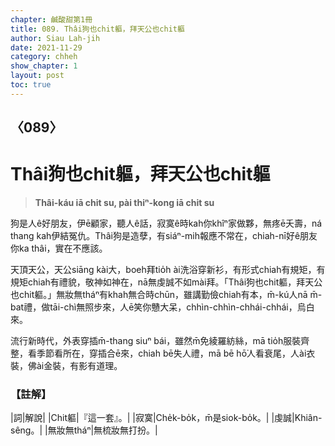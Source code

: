 ```yaml
---
chapter: 鹹酸甜第1冊
title: 089. Thâi狗也chit軀，拜天公也chit軀
author: Siau Lah-jih
date: 2021-11-29
category: chheh
show_chapter: 1
layout: post
toc: true
---
```

  
## 〈089〉
# Thâi狗也chit軀，拜天公也chit軀
>**Thâi-káu iā chit su, pài thiⁿ-kong iā chit su**
 
狗是人ê好朋友，伊ē顧家，聽人ê話，寂寞ê時kah你khîⁿ家做夥，無疼ē夭壽，ná thang kah伊結冤仇。Thâi狗是造孽，有siáⁿ-mih報應不常在，chiah-nī好ê朋友你ka thâi，實在不應該。

天頂天公，天公siāng kài大，boeh拜tio̍h ài洗浴穿新衫，有形式chiah有規矩，有規矩chiah有禮貌，敬神如神在，nā無虔誠不如mài拜。「Thâi狗也chit軀，拜天公也chit軀。」無妝無tháⁿ有khah無合時chūn，雖講勤儉chiah有本，m̄-kú人nā m̄-bat禮，做tāi-chì無照步來，人ē笑你戇大呆，chhìn-chhìn-chhái-chhái，烏白來。

流行新時代，外表穿插m̄-thang siuⁿ bái，雖然m̄免綾羅紡絲，mā tio̍h服裝齊整，看季節看所在，穿插合ē來，chiah bē失人禮，mā bē hō͘人看衰尾，人ài衣裝，佛ài金裝，有影有道理。


### 【註解】

|詞|解說|
|Chit軀|『這一套』。|
|寂寞|Che̍k-bo̍k，m̄是siok-bo̍k。|
|虔誠|Khiân-sêng。|
|無妝無tháⁿ|無梳妝無打扮。|

